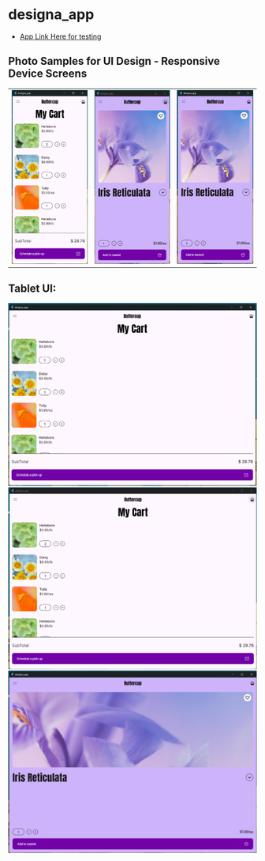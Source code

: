 # designa_app

- [App Link Here for testing](lib\apk\app-release.apk)


## Photo Samples for UI Design - Responsive Device Screens

<table>
  <tr>
    <td><img src="lib\apk\Small1.png" alt="Image 1" width=""/></td>
    <td><img src="lib\apk\Small2.png" alt="Image 2" width=""/></td>
    <td><img src="lib\apk\Small3.png" alt="Image 3" width=""/></td>
  </tr>
</table>


  ## Tablet UI:
  <tr>
    <td><img src="lib\apk\Big1.png" alt="Image 4" width=""/></td>
    <td><img src="lib\apk\Big2.png" alt="Image 5" width=""/></td>
    <td><img src="lib\apk\Big3.png" alt="Image 6" width=""/></td>
  </tr>


